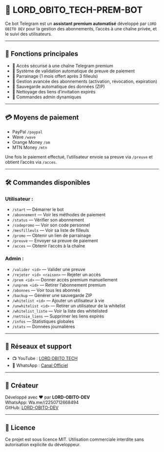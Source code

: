 # 🤖 LORD_OBITO_TECH-PREM-BOT

Ce bot Telegram est un **assistant premium automatisé** développé par `LORD OBITO DEV` pour la gestion des abonnements, l’accès à une chaîne privée, et le suivi des utilisateurs.

---

## 📌 Fonctions principales

- 🔐 Accès sécurisé à une chaîne Telegram premium
- 🧾 Système de validation automatique de preuve de paiement
- 👥 Parrainage (1 mois offert après 3 filleuls)
- 🧠 Gestion avancée des abonnements (activation, révocation, expiration)
- 📁 Sauvegarde automatique des données (ZIP)
- 🧹 Nettoyage des liens d’invitation expirés
- 🔄 Commandes admin dynamiques

---

## 💳 Moyens de paiement

- PayPal `/paypal`
- Wave `/wave`
- Orange Money `/om`
- MTN Money `/mtn`

Une fois le paiement effectué, l’utilisateur envoie sa preuve via `/preuve` et obtient l’accès via `/acces`.

---

## 🛠️ Commandes disponibles

### Utilisateur :
- `/start` — Démarrer le bot
- `/abonnement` — Voir les méthodes de paiement
- `/status` — Vérifier son abonnement
- `/codepromo` — Voir son code personnel
- `/mesfilleuls` — Voir sa liste de filleuls
- `/promo` — Obtenir un lien de parrainage
- `/preuve` — Envoyer sa preuve de paiement
- `/acces` — Obtenir l’accès à la chaîne

### Admin :
- `/valider <id>` — Valider une preuve
- `/rejeter <id> <raison>` — Rejeter un accès
- `/prem <id>` — Donner accès premium manuellement
- `/unprem <id>` — Retirer l’abonnement premium
- `/abonnes` — Voir tous les abonnés
- `/backup` — Générer une sauvegarde ZIP
- `/whitelist <id>` — Ajouter un utilisateur à vie
- `/unwhitelist <id>` — Retirer un utilisateur de la whitelist
- `/whitelist_liste` — Voir la liste des whitelisted
- `/nettoie_liens` — Supprimer les liens expirés
- `/infos` — Statistiques globales
- `/stats` — Données journalières

---

## 📣 Réseaux et support

- 📺 YouTube : [LORD OBITO TECH](https://www.youtube.com/@LORD_OBITO_TECH)
- 📢 WhatsApp : [Canal Officiel](https://whatsapp.com/channel/0029Vb65HSyHwXbEQbQjQV26)

---

## 👑 Créateur

Développé avec ❤️ par **LORD-OBITO-DEV**  
WhatsApp: Wa.me//2250712668494  
GitHub: [LORD-OBITO-DEV](https://github.com/LORD-OBITO-DEV)

---

## 📄 Licence

Ce projet est sous licence MIT. Utilisation commerciale interdite sans autorisation explicite du développeur.
